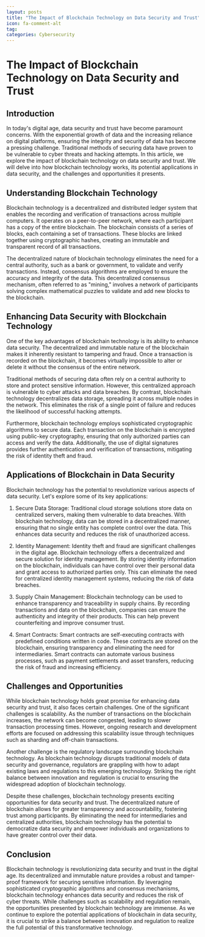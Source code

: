 ```yaml
---
layout: posts
title: "The Impact of Blockchain Technology on Data Security and Trust"
icon: fa-comment-alt
tag:      
categories: Cybersecurity
---
```



# The Impact of Blockchain Technology on Data Security and Trust

## Introduction

In today's digital age, data security and trust have become paramount concerns. With the exponential growth of data and the increasing reliance on digital platforms, ensuring the integrity and security of data has become a pressing challenge. Traditional methods of securing data have proven to be vulnerable to cyber threats and hacking attempts. In this article, we explore the impact of blockchain technology on data security and trust. We will delve into how blockchain technology works, its potential applications in data security, and the challenges and opportunities it presents.

## Understanding Blockchain Technology

Blockchain technology is a decentralized and distributed ledger system that enables the recording and verification of transactions across multiple computers. It operates on a peer-to-peer network, where each participant has a copy of the entire blockchain. The blockchain consists of a series of blocks, each containing a set of transactions. These blocks are linked together using cryptographic hashes, creating an immutable and transparent record of all transactions.

The decentralized nature of blockchain technology eliminates the need for a central authority, such as a bank or government, to validate and verify transactions. Instead, consensus algorithms are employed to ensure the accuracy and integrity of the data. This decentralized consensus mechanism, often referred to as "mining," involves a network of participants solving complex mathematical puzzles to validate and add new blocks to the blockchain.

## Enhancing Data Security with Blockchain Technology

One of the key advantages of blockchain technology is its ability to enhance data security. The decentralized and immutable nature of the blockchain makes it inherently resistant to tampering and fraud. Once a transaction is recorded on the blockchain, it becomes virtually impossible to alter or delete it without the consensus of the entire network.

Traditional methods of securing data often rely on a central authority to store and protect sensitive information. However, this centralized approach is vulnerable to cyber attacks and data breaches. By contrast, blockchain technology decentralizes data storage, spreading it across multiple nodes in the network. This eliminates the risk of a single point of failure and reduces the likelihood of successful hacking attempts.

Furthermore, blockchain technology employs sophisticated cryptographic algorithms to secure data. Each transaction on the blockchain is encrypted using public-key cryptography, ensuring that only authorized parties can access and verify the data. Additionally, the use of digital signatures provides further authentication and verification of transactions, mitigating the risk of identity theft and fraud.

## Applications of Blockchain in Data Security

Blockchain technology has the potential to revolutionize various aspects of data security. Let's explore some of its key applications:

1. Secure Data Storage: Traditional cloud storage solutions store data on centralized servers, making them vulnerable to data breaches. With blockchain technology, data can be stored in a decentralized manner, ensuring that no single entity has complete control over the data. This enhances data security and reduces the risk of unauthorized access.

2. Identity Management: Identity theft and fraud are significant challenges in the digital age. Blockchain technology offers a decentralized and secure solution for identity management. By storing identity information on the blockchain, individuals can have control over their personal data and grant access to authorized parties only. This can eliminate the need for centralized identity management systems, reducing the risk of data breaches.

3. Supply Chain Management: Blockchain technology can be used to enhance transparency and traceability in supply chains. By recording transactions and data on the blockchain, companies can ensure the authenticity and integrity of their products. This can help prevent counterfeiting and improve consumer trust.

4. Smart Contracts: Smart contracts are self-executing contracts with predefined conditions written in code. These contracts are stored on the blockchain, ensuring transparency and eliminating the need for intermediaries. Smart contracts can automate various business processes, such as payment settlements and asset transfers, reducing the risk of fraud and increasing efficiency.

## Challenges and Opportunities

While blockchain technology holds great promise for enhancing data security and trust, it also faces certain challenges. One of the significant challenges is scalability. As the number of transactions on the blockchain increases, the network can become congested, leading to slower transaction processing times. However, ongoing research and development efforts are focused on addressing this scalability issue through techniques such as sharding and off-chain transactions.

Another challenge is the regulatory landscape surrounding blockchain technology. As blockchain technology disrupts traditional models of data security and governance, regulators are grappling with how to adapt existing laws and regulations to this emerging technology. Striking the right balance between innovation and regulation is crucial to ensuring the widespread adoption of blockchain technology.

Despite these challenges, blockchain technology presents exciting opportunities for data security and trust. The decentralized nature of blockchain allows for greater transparency and accountability, fostering trust among participants. By eliminating the need for intermediaries and centralized authorities, blockchain technology has the potential to democratize data security and empower individuals and organizations to have greater control over their data.

## Conclusion

Blockchain technology is revolutionizing data security and trust in the digital age. Its decentralized and immutable nature provides a robust and tamper-proof framework for securing sensitive information. By leveraging sophisticated cryptographic algorithms and consensus mechanisms, blockchain technology enhances data security and reduces the risk of cyber threats. While challenges such as scalability and regulation remain, the opportunities presented by blockchain technology are immense. As we continue to explore the potential applications of blockchain in data security, it is crucial to strike a balance between innovation and regulation to realize the full potential of this transformative technology.